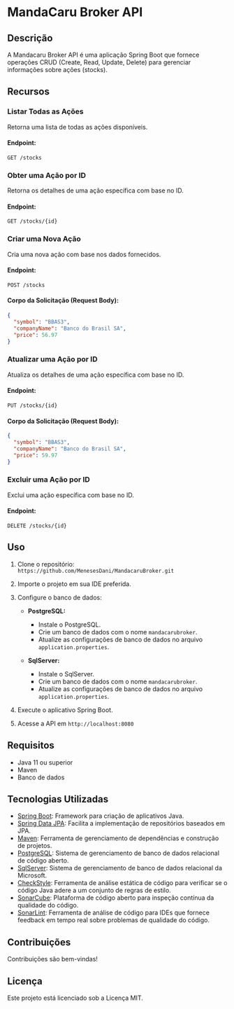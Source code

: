 # MandaCaru Broker API

## Descrição
A Mandacaru Broker API é uma aplicação Spring Boot que fornece operações CRUD (Create, Read, Update, Delete) para gerenciar informações sobre ações (stocks).

## Recursos

### Listar Todas as Ações
Retorna uma lista de todas as ações disponíveis.

#### Endpoint:
```
GET /stocks
```

### Obter uma Ação por ID
Retorna os detalhes de uma ação específica com base no ID.

#### Endpoint:
```
GET /stocks/{id}
```

### Criar uma Nova Ação
Cria uma nova ação com base nos dados fornecidos.

#### Endpoint:
```
POST /stocks
```

#### Corpo da Solicitação (Request Body):
```json
{
  "symbol": "BBAS3",
  "companyName": "Banco do Brasil SA",
  "price": 56.97
}
```

### Atualizar uma Ação por ID
Atualiza os detalhes de uma ação específica com base no ID.

#### Endpoint:
```
PUT /stocks/{id}
```

#### Corpo da Solicitação (Request Body):
```json
{
  "symbol": "BBAS3",
  "companyName": "Banco do Brasil SA",
  "price": 59.97
}
```

### Excluir uma Ação por ID
Exclui uma ação específica com base no ID.

#### Endpoint:
```
DELETE /stocks/{id}
```

## Uso
1. Clone o repositório: `https://github.com/MenesesDani/MandacaruBroker.git`
2. Importe o projeto em sua IDE preferida.
3. Configure o banco de dados:
   
   - **PostgreSQL:**
     - Instale o PostgreSQL.
     - Crie um banco de dados com o nome `mandacarubroker`.
     - Atualize as configurações de banco de dados no arquivo `application.properties`.

   - **SqlServer:**
     - Instale o SqlServer.
     - Crie um banco de dados com o nome `mandacarubroker`.
     - Atualize as configurações de banco de dados no arquivo `application.properties`.

4. Execute o aplicativo Spring Boot.
5. Acesse a API em `http://localhost:8080`

## Requisitos
- Java 11 ou superior
- Maven
- Banco de dados

## Tecnologias Utilizadas
- [Spring Boot](https://spring.io/projects/spring-boot): Framework para criação de aplicativos Java.
- [Spring Data JPA](https://spring.io/projects/spring-data-jpa): Facilita a implementação de repositórios baseados em JPA.
- [Maven](https://maven.apache.org/): Ferramenta de gerenciamento de dependências e construção de projetos.
- [PostgreSQL](https://www.postgresql.org/): Sistema de gerenciamento de banco de dados relacional de código aberto.
- [SqlServer](https://www.microsoft.com/pt-br/sql-server): Sistema de gerenciamento de banco de dados relacional da Microsoft.
- [CheckStyle](https://checkstyle.org/): Ferramenta de análise estática de código para verificar se o código Java adere a um conjunto de regras de estilo.
- [SonarCube](https://www.sonarqube.org/): Plataforma de código aberto para inspeção contínua da qualidade do código.
- [SonarLint](https://www.sonarlint.org/): Ferramenta de análise de código para IDEs que fornece feedback em tempo real sobre problemas de qualidade do código.

## Contribuições
Contribuições são bem-vindas!

## Licença
Este projeto está licenciado sob a Licença MIT.
